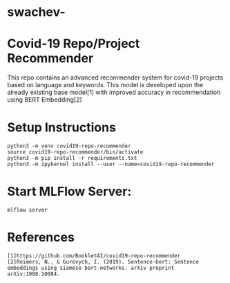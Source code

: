 # swachev-
# Covid-19 Repo/Project Recommender

This repo contains an advanced recommender system for covid-19 projects based on language and keywords. This model is developed upon the already existing base model[1] with improved accuracy in recommendation using BERT Embedding[2]


# Setup Instructions
```
python3 -m venv covid19-repo-recommender
source covid19-repo-recommender/bin/activate
python3 -m pip install -r requirements.txt
python3 -m ipykernel install --user --name=covid19-repo-recommender
```
# Start MLFlow Server:
```mlflow server```

# References
```
[1]https://github.com/BookletAI/covid19-repo-recommender
[2]Reimers, N., & Gurevych, I. (2019). Sentence-bert: Sentence embeddings using siamese bert-networks. arXiv preprint arXiv:1908.10084.
```
